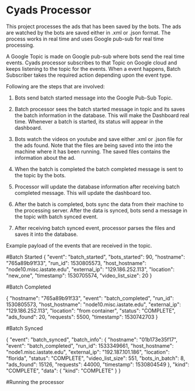 # Cyads Processor

This project processes the ads that has been saved by the bots. The ads 
are watched by the bots are saved either in .xml or .json format. The process 
works in real time and uses Google pub-sub for real time processing. 

A Google Topic is made on Google pub-sub where bots send the real time events. Cyads 
processor subscribes to that Topic on Google cloud and keeps listening to the topic for 
the events. When a event happens, Batch Subscriber takes the required action depending 
upon the event type.


Following are the steps that are involved:

1) Bots send batch started message into the Google Pub-Sub Topic.

2) Batch processor sees the batch started message in topic and its saves the batch information
in the database. This will make the Dashboard real time. Whenever a batch is started, its status 
will appear in the dashboard.  

3) Bots watch the videos on youtube and save either .xml or .json file for the ads found.
Note that the files are being saved into the into the machine where it has been 
running. The saved files contains the information about the ad.

4) When the batch is completed the batch completed message is sent to the topic by the bots.

5) Processor will update the database information after receiving batch completed message.
This will update the dashboard too.

6) After the batch is completed, bots sync the data from their machine to the processing
server. After the data is synced, bots send a message in the topic with batch synced
event.

7) After receiving batch synced event, processor parses the files and saves it into the 
database.

Example payload of the events that are received in the topic.

#Batch Started
{
  "event": "batch_started",
  "bots_started": 90,
  "hostname": "765a89b91f33",
  "run_id": 1530805573,
  "host_hostname": "node10.misc.iastate.edu",
  "external_ip": "129.186.252.113",
  "location": "new_one",
  "timestamp": 1530705574,
  "video_list_size": 20
}

#Batch Completed

{
  "hostname": "765a89b91f33",
  "event": "batch_completed",
  "run_id": 1530805573,
  "host_hostname": "node10.misc.iastate.edu",
  "external_ip": "129.186.252.113",
  "location": "from container",
  "status": "COMPLETE",
  "ads_found": 20,
  "requests": 5500,
  "timestamp": 1530742703
}
  
  
#Batch Synced

{
 "event": "batch_synced",
 "batch_info": {
   "hostname": "01b173e35f17",
   "event": "batch_completed",
   "run_id": 1533349661,
   "host_hostname": "node1.misc.iastate.edu",
   "external_ip": "192.187.101.186",
   "location": "florida",
   "status": "COMPLETE",
   "video_list_size": 551,
   "bots_in_batch": 8,
   "ads_found": 15126,
   "requests": 44000,
   "timestamp": 1530804549
 },
 "kind": "COMPLETE",
 "data": {
   "kind": "COMPLETE"
 }
}


#Running the processor